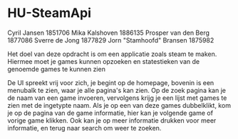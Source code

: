 # HU-SteamApi

Cyril Jansen 1851706
Mika Kalshoven 1886135
Prosper van den Berg 1877086
Sverre de Jong 1877829
Jorn "Stamhoofd" Bransen 1875982

Het doel van deze opdracht is om een applicatie zoals steam te maken. Hiermee moet je games kunnen opzoeken en statestieken van de genoemde games te kunnen zien

De UI spreekt vrij voor zich, je begint op de homepage, bovenin is een menubalk te zien, waar je alle pagina's kan zien. 
Op de zoek pagina kan je de naam van een game invoeren, vervolgens krijg je een lijst met games te zien met de ingetypte naam.
Als je op een van deze games dubbelklikt, kom je op de pagina van de game informatie, hier kan je volgende game of vorige game klikken.
Ook kan je op meer informatie drukken voor meer informatie, en terug naar search om weer te zoeken.